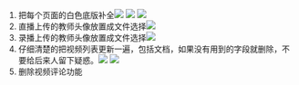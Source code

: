 1. 把每个页面的白色底版补全![](https://i.imgur.com/IyL758D.png)
![](https://i.imgur.com/uT5EuKt.png)
![](https://i.imgur.com/y5QYU43.png)
1. 直播上传的教师头像放置成文件选择![](https://i.imgur.com/Hni8iOr.png)
2. 录播上传的教师头像放置成文件选择![](https://i.imgur.com/RhEMEv9.png)
3. 仔细清楚的把视频列表更新一遍，包括文档，如果没有用到的字段就删除，不要给后来人留下疑惑。![](https://i.imgur.com/Je8vCsh.png)
![](https://i.imgur.com/GiSRmSI.png)
1. 删除视频评论功能